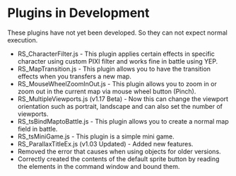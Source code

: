 # Plugins in Development #
These plugins have not yet been developed. So they can not expect normal execution.

- RS_CharacterFilter.js - This plugin applies certain effects in specific character using custom PIXI filter and works fine in battle using YEP.
- RS_MapTransition.js - This plugin allows you to have the transition effects when you transfers a new map.
- RS_MouseWheelZoomInOut.js - This plugin allows you to zoom in or zoom out in the current map via mouse wheel button (Pinch).
- RS_MultipleViewports.js (v1.17 Beta) - Now this can change the viewport orientation such as portrait, landscape and can also set the number of viewports.
- RS_tsBindMaptoBattle.js - This plugin allows you to create a normal map field in battle.
- RS_tsMiniGame.js - This plugin is a simple mini game.
- RS_ParallaxTitleEx.js (v1.03 Updated) - Added new features.
 - Removed the error that causes when using objects for older versions.
 - Correctly created the contents of the default sprite button by reading the elements in the command window and bound them.
